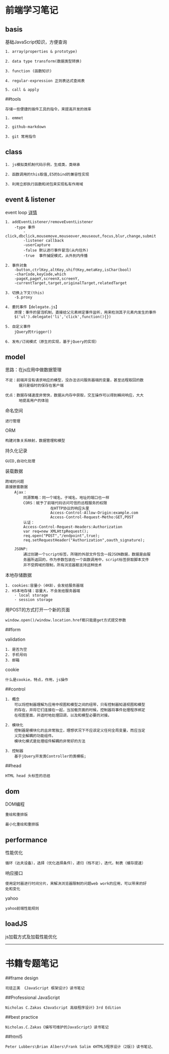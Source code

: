 前端学习笔记
====================

## basis

基础JavaScript知识，方便查询

	1. array(properties & prototype)

	2. data type transform(数据类型转换)

	3. function (函数知识)

	4. regular-expression 正则表达式查阅表

	5. call & apply

##tools

	存储一些便捷的插件工具的指令，来提高开发的效率

	1. emmet

	2. github-markdown

	3. git 常用指令
## class

	1. js模拟类机制代码示例，生成类，类继承

	2. 函数调用的this取值,E5的bind的兼容性实现

	3. 利用立即执行函数和闭包来实现私有作用域

## event & listener

event loop [详情](http://www.ruanyifeng.com/blog/2013/10/event_loop.html)

	1. addEventListener/removeEventListener
		-type 事件
			-click,dbclick,mousemove,mouseover,mouseout,focus,blur,change,submit
			-listener callback
			-userCapture
			-false 默认进行事件冒泡(从内往外)
			-true  事件捕捉模式，从外到内传播

	2. 事件对象
		-button,ctrlKey,altKey,shiftKey,metaKey,isChar(bool)
		-charCode,keyCode,which
		-pageX,pageY,screenX,screenY,
		-currentTarget,target,originalTarget,relatedTarget

	3. 切换上下文(this)
		-$.proxy

	4. 委托事件【delegate.js】
		原理：事件的冒泡机制，直接给父元素绑定事件监听，用来检测其子元素内发生的事件
		$('ul').delegate('li','click',function(){})

	5. 自定义事件
		jQuery的trigger()

	6. 发布/订阅模式（原生的实现，基于jQuery的实现）

## model

 思路：在js应用中做数据管理

	不足：前端并没有请求响应的模型，没办法访问服务器端的变量，甚至远程取回的数
		  据只是临时的保存在客户端

	优点：数据存储速度非常快，数据从内存中获取，交互操作可以得到瞬间响应，大大
		  地提高用户的体验

 命名空间

	进行管理

ORM

	构建对象关系映射，数据管理和模型

持久化记录

	GUID,自动化处理

装载数据

	跨域的问题
	直接嵌套数据
		Ajax：
			同源策略：同一个域名，子域名，地址的端口也一样
			CORS：赋予了前端代码访问可信的远程服务的权限
						在HTTP协议的响应头里
						Access-Control-Allow-Origin:example.com
						Access-Control-Request-Metho:GET,POST
			认证：
			Access-Control-Request-Headers:Authorization
			var req=new XMLHttpRequest();
			req.open("POST","/endpoint",true);
			req.setRequestHeader("Authorization",oauth_signature);

		JSONP:
			通过创建一个script标签，所辖的外部文件包含一段JSON数据，数据是由服
			务器所返回的，作为参数包装在一个函数调用中，script标签获取脚本文件
			并不受跨域的限制，所有浏览器都支持这种技术

本地存储数据

	1. cookies:容量小（4KB），会发给服务器端
	2. H5本地存储：容量大，不会发给服务器端
		· local storage
		· session storage

用POST的方式打开一个新的页面

	window.open()/window.location.href都只能是get方式提交参数

##form

validation

	1. 是否为空
	2. 手机号码
	3. 邮箱

cookie

	什么是cookie，特点，作用，js操作

##control

	1. 概念
		可以将控制器理解为应用中视图和模型之间的纽带，只有控制器知道视图和模型
		的存在，并将它们连接在一起，当加载页面的时候，控制器将事件处理程序绑定
		在视图里面，并适时地处理回调，以及和模型必要的对接。

	2. 模块化
		控制器是模块化的且非常独立，理想状况下不应该定义任何全局变量，而应当定
		义完全解耦的功能组件。
		模块化模式是处理组件解耦的非常好的方法

	3. 控制器
		基于jQuery开发类Controller的类模板;

##head

	HTML head 头标签的总结

## dom

DOM编程

	重绘和重排版

	最小化重绘和重排版

## performance

性能优化

	循环（达夫设备），选择（优化选择条件），递归（栈不足），迭代，制表（缓存提速）

响应接口

	使用定时器进行时间分片，来解决浏览器限制的问题web work的应用，可以带来的好
	处和变化

yahoo

	yahoo前端性能规则

## loadJS

js加载方式及加载性能优化

***
# 书籍专题笔记

##frame design

	司徒正美 《JavaScript 框架设计》读书笔记

##Professional JavaScript

	Nicholas C.Zakas 《JavaScript 高级程序设计》3rd Edition

##best practice

	Nicholas.C.Zakas《编写可维护的JavaScript》读书笔记

##html5

	Peter Lubbers\Brian Albers\Frank Salim 《HTML5程序设计（2版）》读书笔记、